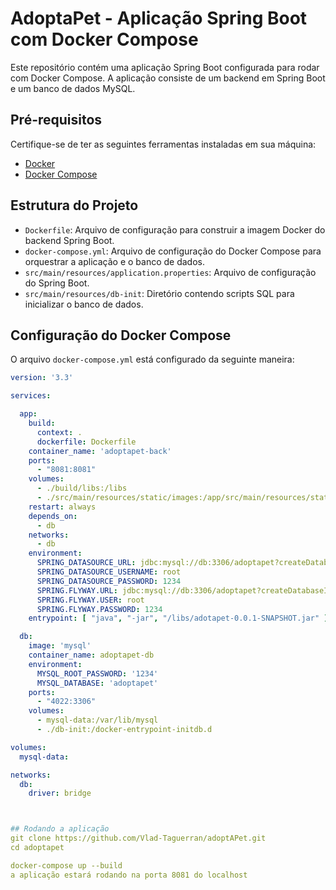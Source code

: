 # AdoptaPet - Aplicação Spring Boot com Docker Compose

Este repositório contém uma aplicação Spring Boot configurada para rodar com Docker Compose. A aplicação consiste de um backend em Spring Boot e um banco de dados MySQL.

## Pré-requisitos

Certifique-se de ter as seguintes ferramentas instaladas em sua máquina:

- [Docker](https://www.docker.com/get-started)
- [Docker Compose](https://docs.docker.com/compose/install/)

## Estrutura do Projeto

- `Dockerfile`: Arquivo de configuração para construir a imagem Docker do backend Spring Boot.
- `docker-compose.yml`: Arquivo de configuração do Docker Compose para orquestrar a aplicação e o banco de dados.
- `src/main/resources/application.properties`: Arquivo de configuração do Spring Boot.
- `src/main/resources/db-init`: Diretório contendo scripts SQL para inicializar o banco de dados.

## Configuração do Docker Compose

O arquivo `docker-compose.yml` está configurado da seguinte maneira:

```yaml
version: '3.3'

services:

  app:
    build:
      context: .
      dockerfile: Dockerfile
    container_name: 'adoptapet-back'
    ports:
      - "8081:8081"
    volumes:
      - ./build/libs:/libs
      - ./src/main/resources/static/images:/app/src/main/resources/static/images
    restart: always
    depends_on:
      - db
    networks:
      - db
    environment:
      SPRING_DATASOURCE_URL: jdbc:mysql://db:3306/adoptapet?createDatabaseIfNoExist=true
      SPRING_DATASOURCE_USERNAME: root
      SPRING_DATASOURCE_PASSWORD: 1234
      SPRING.FLYWAY.URL: jdbc:mysql://db:3306/adoptapet?createDatabaseIfNoExist=true
      SPRING.FLYWAY.USER: root
      SPRING.FLYWAY.PASSWORD: 1234
    entrypoint: [ "java", "-jar", "/libs/adotapet-0.0.1-SNAPSHOT.jar" ]

  db:
    image: 'mysql'
    container_name: adoptapet-db
    environment:
      MYSQL_ROOT_PASSWORD: '1234'
      MYSQL_DATABASE: 'adoptapet'
    ports:
      - "4022:3306"
    volumes:
      - mysql-data:/var/lib/mysql
      - ./db-init:/docker-entrypoint-initdb.d

volumes:
  mysql-data:

networks:
  db:
    driver: bridge



## Rodando a aplicação
git clone https://github.com/Vlad-Taguerran/adoptAPet.git
cd adoptapet

docker-compose up --build
a aplicação estará rodando na porta 8081 do localhost